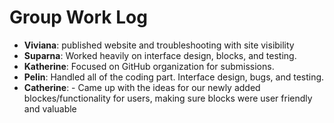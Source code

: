 # Group Work Log

- **Viviana**: published website and troubleshooting with site visibility
- **Suparna**: Worked heavily on interface design, blocks, and testing.
- **Katherine**: Focused on GitHub organization for submissions.
- **Pelin**: Handled all of the coding part. Interface design, bugs, and testing.
- **Catherine**: - Came up with the ideas for our newly added blockes/functionality for users,  making sure blocks were user friendly and valuable


